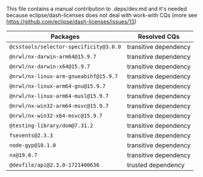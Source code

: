 This file contains a manual contribution to .deps/dev.md and it's needed because eclipse/dash-licenses does not deal with work-with CQs (more see https://github.com/eclipse/dash-licenses/issues/13)

| Packages | Resolved CQs |
| --- | --- |
| `@csstools/selector-specificity@3.0.0` | transitive dependency |
| `@nrwl/nx-darwin-arm64@15.9.7` | transitive dependency |
| `@nrwl/nx-darwin-x64@15.9.7` | transitive dependency |
| `@nrwl/nx-linux-arm-gnueabihf@15.9.7` | transitive dependency |
| `@nrwl/nx-linux-arm64-gnu@15.9.7` | transitive dependency |
| `@nrwl/nx-linux-arm64-musl@15.9.7` | transitive dependency |
| `@nrwl/nx-win32-arm64-msvc@15.9.7` | transitive dependency |
| `@nrwl/nx-win32-x64-msvc@15.9.7` | transitive dependency |
| `@testing-library/dom@7.31.2` | transitive dependency |
| `fsevents@2.3.3` | transitive dependency |
| `node-gyp@10.1.0` | transitive dependency |
| `nx@19.0.7` | transitive dependency |
| `@devfile/api@2.3.0-1721400636` | trusted dependency |
